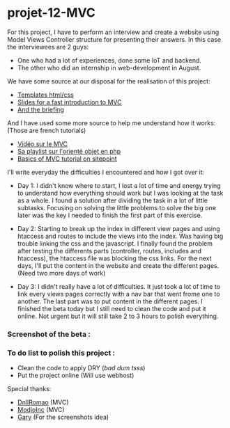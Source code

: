 # projet-12-MVC

For this project, I have to perform an interview and create a website using Model Views Controller structure for presenting their answers.
In this case the interviewees are 2 guys: 
* One who had a lot of experiences, done some IoT and backend.
* The other who did an internship in web-development in August.

We have some source at our disposal for the realisation of this project:

* [Templates html/css](https://html5up.net/)
* [Slides for a fast introduction to MVC](https://github.com/becodeorg/BXLCentral/blob/master/Projects/12-MVC/MVC.pdf)
* [And the briefing](https://github.com/becodeorg/BXLCentral/tree/master/Projects/12-MVC)

And I have used some more source to help me understand how it works: (Those are french tutorials)

* [Vidéo sur le MVC](https://www.youtube.com/watch?v=HhVY6ofLym8&index=21&list=PLjwdMgw5TTLVDKy8ikf5Df5fnMqY-ec16)
* [Sa playlist sur l'orienté objet en php](https://www.youtube.com/playlist?list=PLjwdMgw5TTLVDKy8ikf5Df5fnMqY-ec16)
* [Basics of MVC tutorial on sitepoint](https://www.sitepoint.com/the-mvc-pattern-and-php-1/)

I'll write everyday the difficulties I encountered and how I got over it:
* Day 1: I didn't know where to start, I lost a lot of time and energy trying to understand how everything should work but I was looking at the task as a whole. I found a solution after dividing the task in a lot of little subtasks. Focusing on solving the little problems to solve the big one later was the key I needed to finish the first part of this exercise.
 
* Day 2: Starting to break up the index in different view pages and using htaccess and routes to include the views into the index. Was having big trouble linking the css and the javascript. I finally found the problem after testing the differents parts (controller, routes, includes and htaccess), the htaccess file was blocking the css links. For the next days, I'll put the content in the website and create the different pages. (Need two more days of work)

* Day 3: I didn't really have a lot of difficulties. It just took a lot of time to link every views pages correctly with a nav bar that went frome one to another. The last part was to put content in the different pages. I finished the beta today but I still need to clean the code and put it online. Not urgent but it will still take 2 to 3 hours to polish everything.

### Screenshot of the beta : 



### To do list to polish this project :
* Clean the code to apply DRY (*bad dum tsss*)
* Put the project online (Will use webhost)




Special thanks:

* [DnllRomao](https://github.com/dnllromao) (MVC)
* [ModjoInc](https://github.com/ModjoInc) (MVC)
* [Gary](https://github.com/GaryLuypaert) (For the screenshots idea)
